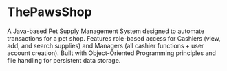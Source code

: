 # ThePawsShop
A Java-based Pet Supply Management System designed to automate transactions for a pet shop. Features role-based access for Cashiers (view, add, and search supplies) and Managers (all cashier functions + user account creation). Built with Object-Oriented Programming principles and file handling for persistent data storage.
